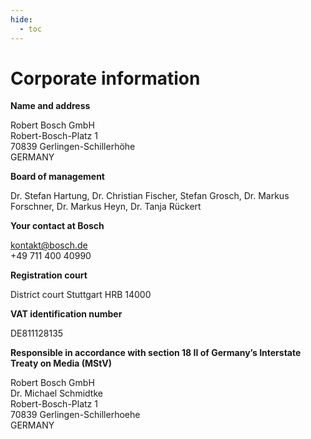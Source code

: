 ```yaml
---
hide:
  - toc
---
```


# Corporate information

**Name and address**

Robert Bosch GmbH  
Robert-Bosch-Platz 1  
70839 Gerlingen-Schillerhöhe  
GERMANY

**Board of management**

Dr. Stefan Hartung, Dr. Christian Fischer, Stefan Grosch, Dr. Markus Forschner,
Dr. Markus Heyn, Dr. Tanja Rückert

**Your contact at Bosch**

<kontakt@bosch.de>  
+49 711 400 40990

**Registration court**

District court Stuttgart HRB 14000

**VAT identification number**

DE811128135

**Responsible in accordance with section 18 II of Germany’s Interstate Treaty on Media (MStV)**

Robert Bosch GmbH  
Dr. Michael Schmidtke  
Robert-Bosch-Platz 1  
70839 Gerlingen-Schillerhoehe  
GERMANY